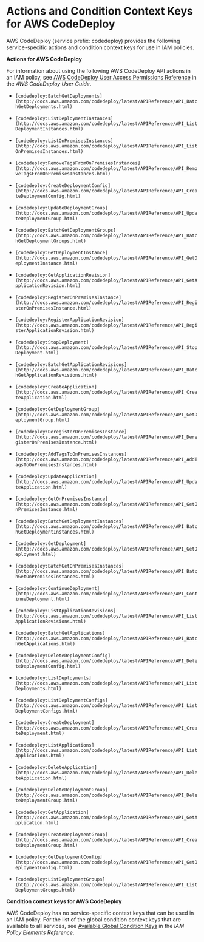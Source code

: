 # Actions and Condition Context Keys for AWS CodeDeploy<a name="list_codedeploy"></a>

AWS CodeDeploy \(service prefix: codedeploy\) provides the following service\-specific actions and condition context keys for use in IAM policies\.

**Actions for AWS CodeDeploy**

For information about using the following AWS CodeDeploy API actions in an IAM policy, see [AWS CodeDeploy User Access Permissions Reference](http://docs.aws.amazon.com/codedeploy/latest/userguide/access-permissions.html) in the *AWS CodeDeploy User Guide*\.

+ `[codedeploy:BatchGetDeployments](http://docs.aws.amazon.com/codedeploy/latest/APIReference/API_BatchGetDeployments.html)`

+ `[codedeploy:ListDeploymentInstances](http://docs.aws.amazon.com/codedeploy/latest/APIReference/API_ListDeploymentInstances.html)`

+ `[codedeploy:ListOnPremisesInstances](http://docs.aws.amazon.com/codedeploy/latest/APIReference/API_ListOnPremisesInstances.html)`

+ `[codedeploy:RemoveTagsFromOnPremisesInstances](http://docs.aws.amazon.com/codedeploy/latest/APIReference/API_RemoveTagsFromOnPremisesInstances.html)`

+ `[codedeploy:CreateDeploymentConfig](http://docs.aws.amazon.com/codedeploy/latest/APIReference/API_CreateDeploymentConfig.html)`

+ `[codedeploy:UpdateDeploymentGroup](http://docs.aws.amazon.com/codedeploy/latest/APIReference/API_UpdateDeploymentGroup.html)`

+ `[codedeploy:BatchGetDeploymentGroups](http://docs.aws.amazon.com/codedeploy/latest/APIReference/API_BatchGetDeploymentGroups.html)`

+ `[codedeploy:GetDeploymentInstance](http://docs.aws.amazon.com/codedeploy/latest/APIReference/API_GetDeploymentInstance.html)`

+ `[codedeploy:GetApplicationRevision](http://docs.aws.amazon.com/codedeploy/latest/APIReference/API_GetApplicationRevision.html)`

+ `[codedeploy:RegisterOnPremisesInstance](http://docs.aws.amazon.com/codedeploy/latest/APIReference/API_RegisterOnPremisesInstance.html)`

+ `[codedeploy:RegisterApplicationRevision](http://docs.aws.amazon.com/codedeploy/latest/APIReference/API_RegisterApplicationRevision.html)`

+ `[codedeploy:StopDeployment](http://docs.aws.amazon.com/codedeploy/latest/APIReference/API_StopDeployment.html)`

+ `[codedeploy:BatchGetApplicationRevisions](http://docs.aws.amazon.com/codedeploy/latest/APIReference/API_BatchGetApplicationRevisions.html)`

+ `[codedeploy:CreateApplication](http://docs.aws.amazon.com/codedeploy/latest/APIReference/API_CreateApplication.html)`

+ `[codedeploy:GetDeploymentGroup](http://docs.aws.amazon.com/codedeploy/latest/APIReference/API_GetDeploymentGroup.html)`

+ `[codedeploy:DeregisterOnPremisesInstance](http://docs.aws.amazon.com/codedeploy/latest/APIReference/API_DeregisterOnPremisesInstance.html)`

+ `[codedeploy:AddTagsToOnPremisesInstances](http://docs.aws.amazon.com/codedeploy/latest/APIReference/API_AddTagsToOnPremisesInstances.html)`

+ `[codedeploy:UpdateApplication](http://docs.aws.amazon.com/codedeploy/latest/APIReference/API_UpdateApplication.html)`

+ `[codedeploy:GetOnPremisesInstance](http://docs.aws.amazon.com/codedeploy/latest/APIReference/API_GetOnPremisesInstance.html)`

+ `[codedeploy:BatchGetDeploymentInstances](http://docs.aws.amazon.com/codedeploy/latest/APIReference/API_BatchGetDeploymentInstances.html)`

+ `[codedeploy:GetDeployment](http://docs.aws.amazon.com/codedeploy/latest/APIReference/API_GetDeployment.html)`

+ `[codedeploy:BatchGetOnPremisesInstances](http://docs.aws.amazon.com/codedeploy/latest/APIReference/API_BatchGetOnPremisesInstances.html)`

+ `[codedeploy:ContinueDeployment](http://docs.aws.amazon.com/codedeploy/latest/APIReference/API_ContinueDeployment.html)`

+ `[codedeploy:ListApplicationRevisions](http://docs.aws.amazon.com/codedeploy/latest/APIReference/API_ListApplicationRevisions.html)`

+ `[codedeploy:BatchGetApplications](http://docs.aws.amazon.com/codedeploy/latest/APIReference/API_BatchGetApplications.html)`

+ `[codedeploy:DeleteDeploymentConfig](http://docs.aws.amazon.com/codedeploy/latest/APIReference/API_DeleteDeploymentConfig.html)`

+ `[codedeploy:ListDeployments](http://docs.aws.amazon.com/codedeploy/latest/APIReference/API_ListDeployments.html)`

+ `[codedeploy:ListDeploymentConfigs](http://docs.aws.amazon.com/codedeploy/latest/APIReference/API_ListDeploymentConfigs.html)`

+ `[codedeploy:CreateDeployment](http://docs.aws.amazon.com/codedeploy/latest/APIReference/API_CreateDeployment.html)`

+ `[codedeploy:ListApplications](http://docs.aws.amazon.com/codedeploy/latest/APIReference/API_ListApplications.html)`

+ `[codedeploy:DeleteApplication](http://docs.aws.amazon.com/codedeploy/latest/APIReference/API_DeleteApplication.html)`

+ `[codedeploy:DeleteDeploymentGroup](http://docs.aws.amazon.com/codedeploy/latest/APIReference/API_DeleteDeploymentGroup.html)`

+ `[codedeploy:GetApplication](http://docs.aws.amazon.com/codedeploy/latest/APIReference/API_GetApplication.html)`

+ `[codedeploy:CreateDeploymentGroup](http://docs.aws.amazon.com/codedeploy/latest/APIReference/API_CreateDeploymentGroup.html)`

+ `[codedeploy:GetDeploymentConfig](http://docs.aws.amazon.com/codedeploy/latest/APIReference/API_GetDeploymentConfig.html)`

+ `[codedeploy:ListDeploymentGroups](http://docs.aws.amazon.com/codedeploy/latest/APIReference/API_ListDeploymentGroups.html)`

**Condition context keys for AWS CodeDeploy**

AWS CodeDeploy has no service\-specific context keys that can be used in an IAM policy\. For the list of the global condition context keys that are available to all services, see [Available Global Condition Keys](reference_policies_condition-keys.md#AvailableKeys) in the *IAM Policy Elements Reference*\.